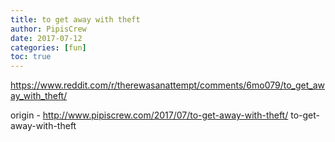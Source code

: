 ```yaml
---
title: to get away with theft
author: PipisCrew
date: 2017-07-12
categories: [fun]
toc: true
---
```


https://www.reddit.com/r/therewasanattempt/comments/6mo079/to_get_away_with_theft/

origin - http://www.pipiscrew.com/2017/07/to-get-away-with-theft/ to-get-away-with-theft